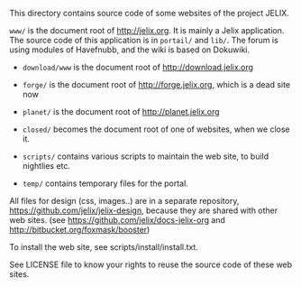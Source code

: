 This directory contains source code of some websites of the project JELIX.

`www/` is the document root of http://jelix.org. It is mainly a Jelix application. The source code of this
application is in `portail/` and `lib/`. The forum is using modules of Havefnubb, and the wiki is based
on Dokuwiki.

- `download/www` is the document root of http://download.jelix.org
- `forge/` is the document root of http://forge.jelix.org, which is a dead site now
- `planet/` is the document root of http://planet.jelix.org

- `closed/` becomes the document root of one of websites, when we close it.
- `scripts/` contains various scripts to maintain the web site, to build  nightlies etc.
- `temp/` contains temporary files for the portal.


All files for design (css, images..) are in a separate repository, https://github.com/jelix/jelix-design,
because they are shared with other web sites. (see https://github.com/jelix/docs-jelix-org and
http://bitbucket.org/foxmask/booster)

To install the web site, see scripts/install/install.txt.


See LICENSE file to know your rights to reuse the source code of these web sites.